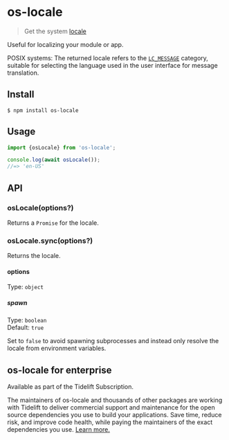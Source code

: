 # os-locale

> Get the system [locale](https://en.wikipedia.org/wiki/Locale_(computer_software))

Useful for localizing your module or app.

POSIX systems: The returned locale refers to the [`LC_MESSAGE`](http://www.gnu.org/software/libc/manual/html_node/Locale-Categories.html#Locale-Categories) category, suitable for selecting the language used in the user interface for message translation.

## Install

```
$ npm install os-locale
```

## Usage

```js
import {osLocale} from 'os-locale';

console.log(await osLocale());
//=> 'en-US'
```
## API

### osLocale(options?)

Returns a `Promise` for the locale.

### osLocale.sync(options?)

Returns the locale.

#### options

Type: `object`

##### spawn

Type: `boolean`\
Default: `true`

Set to `false` to avoid spawning subprocesses and instead only resolve the locale from environment variables.

## os-locale for enterprise

Available as part of the Tidelift Subscription.

The maintainers of os-locale and thousands of other packages are working with Tidelift to deliver commercial support and maintenance for the open source dependencies you use to build your applications. Save time, reduce risk, and improve code health, while paying the maintainers of the exact dependencies you use. [Learn more.](https://tidelift.com/subscription/pkg/npm-os-locale?utm_source=npm-os-locale&utm_medium=referral&utm_campaign=enterprise&utm_term=repo)
